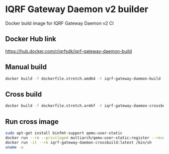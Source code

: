 # IQRF Gateway Daemon v2 builder

Docker build image for IQRF Gateway Daemon v2 CI

## Docker Hub link

https://hub.docker.com/r/iqrfsdk/iqrf-gateway-daemon-build

## Manual build

```Bash
docker build -f dockerfile.stretch.amd64 -t iqrf-gateway-daemon-build .
```

## Cross build

```Bash
docker build -f dockerfile.stretch.armhf -t iqrf-gateway-daemon-crossbuild .
```

## Run cross image

```Bash
sudo apt-get install binfmt-support qemu-user-static
docker run --rm --privileged multiarch/qemu-user-static:register --reset
docker run -it --rm iqrf-gateway-daemon-crossbuild:latest /bin/sh
uname -a
```
